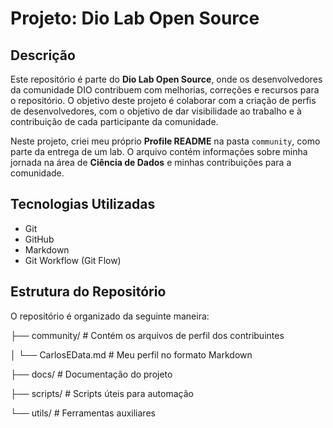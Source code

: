 # Projeto: Dio Lab Open Source

## Descrição

Este repositório é parte do **Dio Lab Open Source**, onde os desenvolvedores da comunidade DIO contribuem com melhorias, correções e recursos para o repositório. O objetivo deste projeto é colaborar com a criação de perfis de desenvolvedores, com o objetivo de dar visibilidade ao trabalho e à contribuição de cada participante da comunidade.

Neste projeto, criei meu próprio **Profile README** na pasta `community`, como parte da entrega de um lab. O arquivo contém informações sobre minha jornada na área de **Ciência de Dados** e minhas contribuições para a comunidade.

## Tecnologias Utilizadas

- Git
- GitHub
- Markdown
- Git Workflow (Git Flow)

## Estrutura do Repositório

O repositório é organizado da seguinte maneira:

├── community/                # Contém os arquivos de perfil dos contribuintes

│   └── CarlosEData.md        # Meu perfil no formato Markdown

├── docs/                     # Documentação do projeto

├── scripts/                  # Scripts úteis para automação

└── utils/                    # Ferramentas auxiliares

